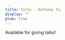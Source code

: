 ```yaml
---
title: Talks - Anthony Fu
display: ""
plum: true
---
```


<SubNav />

<RouterLink to="/giving-talks" op50>
  <div i-carbon-user-speaker />
  Available for giving talks!
</RouterLink>

<ListPosts type="talk" />
